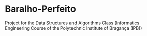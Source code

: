 # Baralho-Perfeito
Project for the Data Structures and Algorithms Class (Informatics Engineering Course of the Polytechnic Institute of Bragança (IPB))

